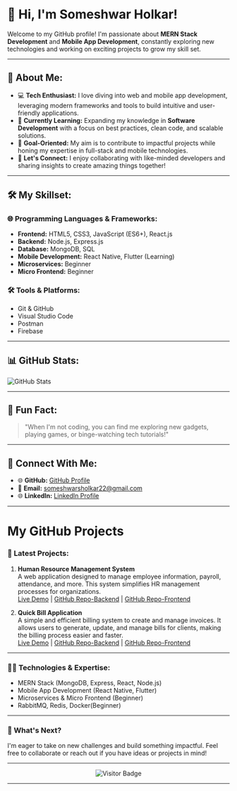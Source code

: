 
# 👋 Hi, I'm Someshwar Holkar!

Welcome to my GitHub profile! I'm passionate about **MERN Stack Development** and **Mobile App Development**, constantly exploring new technologies and working on exciting projects to grow my skill set.

---

## 🚀 About Me:

- 💻 **Tech Enthusiast:** I love diving into web and mobile app development, leveraging modern frameworks and tools to build intuitive and user-friendly applications.
- 🌱 **Currently Learning:** Expanding my knowledge in **Software Development** with a focus on best practices, clean code, and scalable solutions.
- 🎯 **Goal-Oriented:** My aim is to contribute to impactful projects while honing my expertise in full-stack and mobile technologies.
- 💬 **Let's Connect:** I enjoy collaborating with like-minded developers and sharing insights to create amazing things together!

---

## 🛠️ My Skillset:

### **🌐 Programming Languages & Frameworks:**
- **Frontend:** HTML5, CSS3, JavaScript (ES6+), React.js
- **Backend:** Node.js, Express.js
- **Database:** MongoDB, SQL
- **Mobile Development:** React Native, Flutter (Learning)
- **Microservices:** Beginner
- **Micro Frontend:** Beginner

### **🛠️ Tools & Platforms:**
- Git & GitHub
- Visual Studio Code
- Postman
- Firebase

---

## 📊 GitHub Stats:

![GitHub Stats](https://github-readme-stats.vercel.app/api?username=holkar-somesh01&show_icons=true&theme=radical)

---

## 🌟 Fun Fact:

> "When I'm not coding, you can find me exploring new gadgets, playing games, or binge-watching tech tutorials!"

---

## 🔗 Connect With Me:

- 🌐 **GitHub:** [GitHub Profile](https://github.com/holkar-somesh01)
- 📧 **Email:** [someshwarsholkar22@gmail.com](mailto:someshwarsholkar22@gmail.com)
- 🌐 **LinkedIn:** [LinkedIn Profile](https://www.linkedin.com/in/someshwar-holkar-819503314?utm_source=share&utm_campaign=share_via&utm_content=profile&utm_medium=android_app)

---

# My GitHub Projects

### 📝 Latest Projects:

1. **Human Resource Management System**  
   A web application designed to manage employee information, payroll, attendance, and more. This system simplifies HR management processes for organizations.  
   [Live Demo](https://human-resource-management-system-xjin.onrender.com/) | [GitHub Repo-Backend](https://github.com/holkar-somesh01/Human-Resource-Management-Backend) | [GitHub Repo-Frontend](https://github.com/holkar-somesh01/Human-Resource-Management-Frontend)

2. **Quick Bill Application**  
   A simple and efficient billing system to create and manage invoices. It allows users to generate, update, and manage bills for clients, making the billing process easier and faster.  
   [Live Demo](https://quick-billing-application.onrender.com/) | [GitHub Repo-Backend](https://github.com/holkar-somesh01/Quick-Billing-App-Backend) | [GitHub Repo-Frontend](https://github.com/holkar-somesh01/Quick-Billing-App-Frontend)

---

### 🧑‍💻 Technologies & Expertise:
- MERN Stack (MongoDB, Express, React, Node.js)
- Mobile App Development (React Native, Flutter)
- Microservices & Micro Frontend (Beginner)
- RabbitMQ, Redis, Docker(Beginner)

---

### 📅 What's Next?

I'm eager to take on new challenges and build something impactful. Feel free to collaborate or reach out if you have ideas or projects in mind!

---

<div align="center">
  <img src="https://visitor-badge.glitch.me/badge?page_id=holkar-somesh01" alt="Visitor Badge" />
</div>

---
